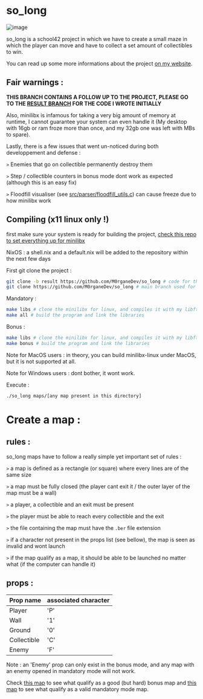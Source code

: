 # so_long

![image](https://morgane.dev/uploads/qam6uuyur1.png)

so_long is a school42 project in which we have to create a small maze in which the player can move and have to collect a set amount of collectibles to win.

You can read up some more informations about the project [on my website](https://morgane.dev/projects/so-long).

## Fair warnings : 

**THIS BRANCH CONTAINS A FOLLOW UP TO THE PROJECT, PLEASE GO TO THE [RESULT BRANCH](https://github.com/M0rganeDev/so_long/tree/result) FOR THE CODE I WROTE INITIALLY**

Also, minilibx is infamous for taking a very big amount of memory at runtime, I cannot guarantee your system can even handle it (My desktop with 16gb or ram froze more than once, and my 32gb one was left with MBs to spare).

Lastly, there is a few issues that went un-noticed during both developpement and defense : 

`>` Enemies that go on collectible permanently destroy them

`>` Step / collectible counters in bonus mode dont work as expected (although this is an easy fix)

`>` Floodfill visualiser (see [src/parser/floodfill_utils.c](https://github.com/M0rganeDev/so_long/blob/result/src/parser/floodfill_utils.c)) can cause freeze due to how minilibx work

## Compiling (x11 linux only !)

first make sure your system is ready for building the project, [check this repo to set everything up for minilibx](https://github.com/42Paris/minilibx-linux)

NixOS : a shell.nix and a default.nix will be added to the repository within the next few days

First git clone the project :

```bash
git clone -b result https://github.com/M0rganeDev/so_long # code for the initial project
git clone https://github.com/M0rganeDev/so_long # main branch used for fun (dont follow the norm)
```

Mandatory : 
```bash
make libs # clone the minilibx for linux, and compiles it with my libft
make all # build the program and link the libraries
```

Bonus : 
```bash
make libs # clone the minilibx for linux, and compiles it with my libft
make bonus # build the program and link the libraries
```

Note for MacOS users : in theory, you can build minilibx-linux under MacOS, but it is not supported at all.

Note for Windows users : dont bother, it wont work.

Execute :

`./so_long maps/[any map present in this directory]`

# Create a map :

## rules :

so_long maps have to follow a really simple yet important set of rules : 

`>` a map is defined as a rectangle (or square) where every lines are of the same size

`>` a map must be fully closed (the player cant exit it / the outer layer of the map must be a wall)

`>` a player, a collectible and an exit must be present

`>` the player must be able to reach every collectible and the exit

`>` the file containing the map must have the `.ber` file extension

`>` if a character not present in the props list (see bellow), the map is seen as invalid and wont launch

`>` if the map qualify as a map, it should be able to be launched no matter what (if the computer can handle it)

## props : 

| Prop name   | associated character |
|-------------|----------------------|
| Player      | 'P'                  |
| Wall        | '1'                  |
| Ground      | '0'                  |
| Collectible | 'C'                  |
| Enemy       | 'F'                  |

Note : an 'Enemy' prop can only exist in the bonus mode, and any map with an enemy opened in mandatory mode will not work.

Check [this map](https://github.com/M0rganeDev/so_long/blob/mommy/maps/b_lv1.ber) to see what qualify as a good (but hard) bonus map
and [this map](https://github.com/M0rganeDev/so_long/blob/mommy/maps/lv1.ber) to see what qualify as a valid mandatory mode map.
